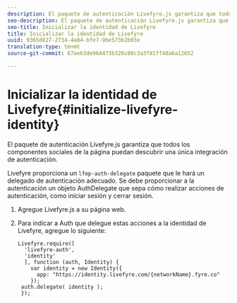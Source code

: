 ```yaml
---
description: El paquete de autenticación Livefyre.js garantiza que todos los componentes sociales de la página puedan descubrir una única integración de autenticación.
seo-description: El paquete de autenticación Livefyre.js garantiza que todos los componentes sociales de la página puedan descubrir una única integración de autenticación.
seo-title: Inicializar la identidad de Livefyre
title: Inicializar la identidad de Livefyre
uuid: 9365d827-2734-4a84-bfe7-9be573b2b03e
translation-type: tm+mt
source-git-commit: 67aeb3de964473b326c88c3a3f81ff48a6a12652

---
```



# Inicializar la identidad de Livefyre{#initialize-livefyre-identity}

El paquete de autenticación Livefyre.js garantiza que todos los componentes sociales de la página puedan descubrir una única integración de autenticación.

Livefyre proporciona un `lfep-auth-delegate` paquete que le hará un delegado de autenticación adecuado. Se debe proporcionar a la autenticación un objeto AuthDelegate que sepa cómo realizar acciones de autenticación, como iniciar sesión y cerrar sesión.

1. Agregue Livefyre.js a su página web.
1. Para indicar a Auth que delegue estas acciones a la identidad de Livefyre, agregue lo siguiente:

   ```
   Livefyre.require([ 
     'livefyre-auth', 
     'identity' 
     ], function (auth, Identity) { 
       var identity = new Identity({ 
         app: "https://identity.livefyre.com/{networkName}.fyre.co" 
       }); 
    auth.delegate( identity ); 
    });
   ```
